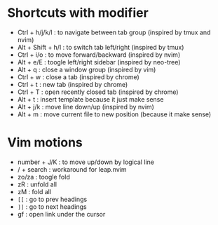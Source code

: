 # Shortcuts with modifier

+ Ctrl + h/j/k/l : to navigate between tab group (inspired by tmux and nvim)
+ Alt + Shift + h/l : to switch tab left/right (inspired by tmux)
+ Ctrl + i/o : to move forward/backward (inspired by nvim)
+ Alt + e/E : toogle left/right sidebar (inspired by neo-tree)
+ Alt + q : close a window group (inspired by vim)
+ Ctrl + w : close a tab (inspired by chrome)
+ Ctrl + t : new tab (inspired by chrome)
+ Ctrl + T : open recently closed tab (inspired by chrome)
+ Alt + t : insert template because it just make sense
+ Alt + j/k : move line down/up (inspired by nvim)
+ Alt + m : move current file to new position (because it make sense)

# Vim motions

+ number + J/K : to move up/down by logical line
+ / + search : workaround for leap.nvim
+ zo/za : toogle fold
+ zR : unfold all
+ zM : fold all
+ `[[` : go to prev headings
+ `]]` : go to next headings
+ gf : open link under the cursor
